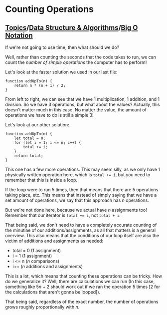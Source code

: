 # Counting Operations

## [Topics](../../../topics.md)/[Data Structure & Algorithms](../index.md)/[Big O Notation](./index.md)

If we're not going to use time, then what should we do?

Well, rather than counting the seconds that the code takes to run, we can count the _number of simple operations_ the computer has to perform!

Let's look at the faster solution we used in our last file:

```
function addUpTo(n) {
    return n * (n + 1) / 2;
}
```

From left to right, we can see that we have 1 multiplication, 1 addition, and 1 division. So we have 3 operations, but what about the values? Actually, this doesn't matter much in this case. No matter the value, the amount of operations we have to do is still a simple 3!

Let's look at our other solution:

```
function addUpTo(n) {
    let total = 0;
    for (let i = 1; i <= n; i++) {
        total += i;
    }
    return total;
}
```

This one has a few more operations. This may seem silly, as we only have 1 physically written operation here, which is `total += i`, but you need to remember that this is inside a loop.

If the loop were to run 5 times, then that means that there are 5 operations taking place, etc. This means that instead of simply saying that we have a set amount of operations, we say that this approach has _n_ operations.

But we're not done here, because we actual have _n_ assignments too! Remember that our iterator is `total += i`, not `total + i`.

That being said, we don't need to have a completely accurate counting of the minutiae of our additions/assignments, as all that matters is a general overview. This also means that the conditions of our loop itself are also the victim of additions and assignments as needed:

- total = 0 (1 assignment)
- i = 1 (1 assignment)
- i <= n (_n_ comparisons)
- i++ (_n_ additions and assignments)

This is a lot, which means that counting these operations can be tricky. How do we generalize it? Well, there are calculations we can run (In this case, something like 5*n* + 2 should work out if we ran the operation 5 times [2 for the calculations that aren't gonna be looped]).

That being said, regardless of the exact number, the number of operations grows roughly proportionally with _n_.

